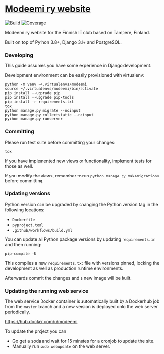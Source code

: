# [Modeemi ry website](https://www.modeemi.fi)

[![Build](https://github.com/modeemi/website/workflows/Build/badge.svg)](https://github.com/modeemi/website/actions)
[![Coverage](https://codecov.io/gh/modeemi/website/branch/master/graph/badge.svg)](https://codecov.io/gh/imodeemi/website)

Modeemi ry website for the Finnish IT club based on Tampere, Finland.

Built on top of Python 3.8+, Django 3.1+ and PostgreSQL.

### Developing

This guide assumes you have some experience in Django development.

Development environment can be easily provisioned with virtualenv:

    python -m venv ~/.virtualenvs/modeemi
    source ~/.virtualenvs/modeemi/bin/activate
    pip install --ugprade pip
    pip install --upgrade pip-tools
    pip install -r requirements.txt
    tox
    python manage.py migrate --noinput
    python manage.py collectstatic --noinput
    python manage.py runserver

### Committing

Please run test suite before committing your changes:

    tox

If you have implemented new views or functionality, implement tests for those as well.

If you modify the views, remember to run `python manage.py makemigrations` before committing.

### Updating versions

Python version can be upgraded by changing the Python version tag in the following locations:

- `Dockerfile`
- `pyproject.toml`
- `.github/workflows/build.yml`

You can update all Python package versions by updating `requirements.in` and then running:

    pip-compile -U

This compiles a new `requirements.txt` file with versions pinned, locking the development as well as production runtime environments.

Afterwards commit the changes and a new image will be built.

### Updating the running web service

The web service Docker container is automatically built by a Dockerhub job
from the `master` branch and a new version is deployed onto the web server periodically.

https://hub.docker.com/u/modeemi

To update the project you can

- Go get a soda and wait for 15 minutes for a cronjob to update the site.
- Manually run `sudo webupdate` on the web server.
